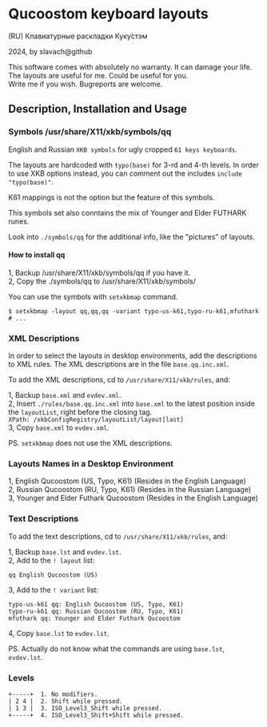 # Qucoostom keyboard layouts

(RU) Клавиатурные раскладки Куку́стэм

2024, by slavach@github

This software comes with absolutely no warranty. It can damage your life.  
The layouts are useful for me. Could be useful for you.  
Write me if you wish. Bugreports are welcome.  

## Description, Installation and Usage

### Symbols /usr/share/X11/xkb/symbols/qq

English and Russian `XKB symbols` for ugly cropped `61 keys keyboards`.

The layouts are hardcoded with `typo(base)` for 3-rd and 4-th levels. In order to use XKB options instead, you can comment out the includes `include "typo(base)"`.

K61 mappings is not the option but the feature of this symbols.

This symbols set also conntains the mix of Younger and Elder FUTHARK runes.

Look into `./symbols/qq` for the additional info, like the "pictures" of layouts.

#### How to install qq

1, Backup /usr/share/X11/xkb/symbols/qq if you have it.  
2, Copy the ./symbols/qq to /usr/share/X11/xkb/symbols/  

You can use the symbols with `setxkbmap` command.

    $ setxkbmap -layout qq,qq,qq -variant typo-us-k61,typo-ru-k61,mfuthark # ...

### XML Descriptions

In order to select the layouts in desktop environments, add the descriptions to XML rules. The XML descriptions are in the file `base.qq.inc.xml`.

To add the XML descriptions, cd to `/usr/share/X11/xkb/rules`, and:

1, Backup `base.xml` and `evdev.xml`.  
2, Insert `./rules/base.qq.inc.xml` into `base.xml` to the latest position inside the `layoutList`, right before the closing tag.  
`XPath: /xkbConfigRegistry/layoutList/layout[last]`  
3, Copy `base.xml` to `evdev.xml`.

PS. `setxkbmap` does not use the XML descriptions.

### Layouts Names in a Desktop Environment

1, English Qucoostom (US, Typo, K61) (Resides in the English Language)  
2, Russian Qucoostom (RU, Typo, K61) (Resides in the Russian Language)  
3, Younger and Elder Futhark Qucoostom (Resides in the English Language)  

### Text Descriptions

To add the text descriptions, cd to `/usr/share/X11/xkb/rules`, and:

1, Backup `base.lst` and `evdev.lst`.  
2, Add to the `! layout` list:  

    qq English Qucoostom (US)

3, Add to the `! variant` list:

    typo-us-k61 qq: English Qucoostom (US, Typo, K61)
    typo-ru-k61 qq: Russian Qucoostom (RU, Typo, K61)
    mfuthark qq: Younger and Elder Futhark Qucoostom

4, Copy `base.lst` to `evdev.lst`.

PS. Actually do not know what the commands are using `base.lst`, `evdev.lst`.

### Levels

    +-----+  1. No modifiers.
    | 2 4 |  2. Shift while pressed.
    | 1 3 |  3. ISO_Level3_Shift while pressed.
    +-----+  4. ISO_Level3_Shift+Shift while pressed.

